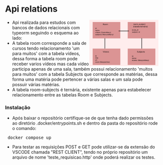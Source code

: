 <h1> Api relations </h1>



<div>
  <img align="right" src="https://github.com/AdilsonBND/api_rest_relations_typeorm/blob/main/RELACIONAMENTOS_DB.png" width="45%"  />
</div>
 
* Api realizada para estudos com bancos de dados relacionais com typeorm seguindo o esquema ao lado:
* A tabela room corresponde a sala de cursos tendo relacionamento 'um para muitos' com a tabela vídeos, dessa forma a tabela room pode receber varios vídeos mas cada vídeo participa apenas de uma sala, também possui relacionamento 'muitos para muitos' com a tabela Subjects que corresponde as matérias, dessa forma uma matéria pode pertencer a várias salas e um sala pode possuir várias matérias.
* A tabela room-subjects é ternária, existente apenas para estabelecer relacionamento entre as tabelas Room e Subjects.
 
### Instalação

* Após baixar o repositório certifique-se de que tenha dado permissões ao diretório .docker/entrypoints.sh e dentro da pasta do repositório rode o comando:
<pre> docker compose up</pre>

* Para testar as requisições POST e GET pode utilizar-se da extensão do VSCODE chamada "REST CLIENT", tendo no próprio repositório um arquivo de nome 'teste_requisicao.http' onde poderá realizar os testes.
